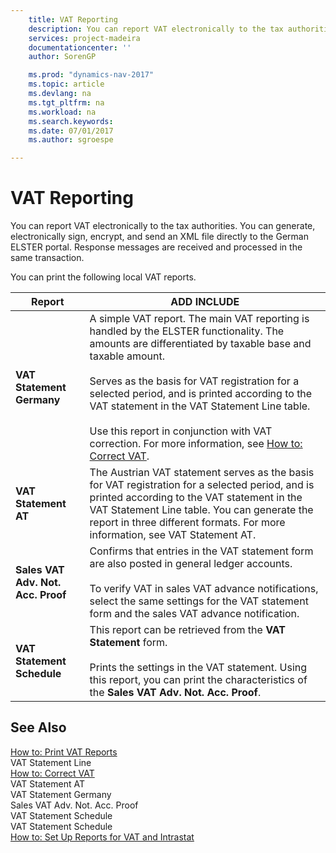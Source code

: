 ```yaml
---
    title: VAT Reporting 
    description: You can report VAT electronically to the tax authorities. You can generate, electronically sign, encrypt, and send an XML file directly to the German ELSTER portal. Response messages are received and processed in the same transaction.
    services: project-madeira
    documentationcenter: ''
    author: SorenGP

    ms.prod: "dynamics-nav-2017"
    ms.topic: article
    ms.devlang: na
    ms.tgt_pltfrm: na
    ms.workload: na
    ms.search.keywords:
    ms.date: 07/01/2017
    ms.author: sgroespe

---
```

# VAT Reporting
You can report VAT electronically to the tax authorities. You can generate, electronically sign, encrypt, and send an XML file directly to the German ELSTER portal. Response messages are received and processed in the same transaction.  
  
 You can print the following local VAT reports.  
  
|Report|ADD INCLUDE<!--[!INCLUDE[bp_tabledescription](../../includes/bp_tabledescription_md.md)]-->|  
|------------|---------------------------------------|  
|**VAT Statement Germany**|A simple VAT report. The main VAT reporting is handled by the ELSTER functionality. The amounts are differentiated by taxable base and taxable amount.<br /><br /> Serves as the basis for VAT registration for a selected period, and is printed according to the VAT statement in the VAT Statement Line table.<br /><br /> Use this report in conjunction with VAT correction. For more information, see [How to: Correct VAT](how-to-correct-vat.md).|  
|**VAT Statement AT**|The Austrian VAT statement serves as the basis for VAT registration for a selected period, and is printed according to the VAT statement in the VAT Statement Line table. You can generate the report in three different formats. For more information, see VAT Statement AT.|  
|**Sales VAT Adv. Not. Acc. Proof**|Confirms that entries in the VAT statement form are also posted in general ledger accounts.<br /><br /> To verify VAT in sales VAT advance notifications, select the same settings for the VAT statement form and the sales VAT advance notification.|  
|**VAT Statement Schedule**|This report can be retrieved from the **VAT Statement** form.<br /><br /> Prints the settings in the VAT statement. Using this report, you can print the characteristics of the **Sales VAT Adv. Not. Acc. Proof**.|  
  
## See Also  
 [How to: Print VAT Reports](../UnitedKingdom/how-to-print-vat-reports.md)   
 VAT Statement Line   
 [How to: Correct VAT](how-to-correct-vat.md)   
 VAT Statement AT   
 VAT Statement Germany   
 Sales VAT Adv. Not. Acc. Proof   
 VAT Statement Schedule   
 VAT Statement Schedule   
 [How to: Set Up Reports for VAT and Intrastat](../Germany/how-to-set-up-reports-for-vat-and-intrastat.md)